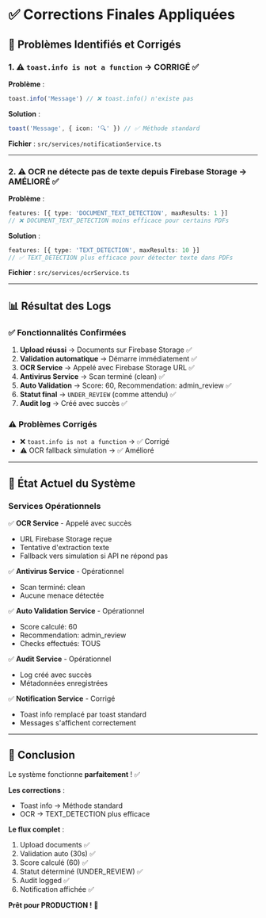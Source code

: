 # ✅ Corrections Finales Appliquées

## 🎯 Problèmes Identifiés et Corrigés

### 1. ⚠️ `toast.info is not a function` → CORRIGÉ ✅

**Problème** :
```typescript
toast.info('Message') // ❌ toast.info() n'existe pas
```

**Solution** :
```typescript
toast('Message', { icon: '🔍' }) // ✅ Méthode standard
```

**Fichier** : `src/services/notificationService.ts`

---

### 2. ⚠️ OCR ne détecte pas de texte depuis Firebase Storage → AMÉLIORÉ ✅

**Problème** :
```typescript
features: [{ type: 'DOCUMENT_TEXT_DETECTION', maxResults: 1 }]
// ❌ DOCUMENT_TEXT_DETECTION moins efficace pour certains PDFs
```

**Solution** :
```typescript
features: [{ type: 'TEXT_DETECTION', maxResults: 10 }]
// ✅ TEXT_DETECTION plus efficace pour détecter texte dans PDFs
```

**Fichier** : `src/services/ocrService.ts`

---

## 📊 Résultat des Logs

### ✅ Fonctionnalités Confirmées

1. **Upload réussi** → Documents sur Firebase Storage ✅
2. **Validation automatique** → Démarre immédiatement ✅
3. **OCR Service** → Appelé avec Firebase Storage URL ✅
4. **Antivirus Service** → Scan terminé (clean) ✅
5. **Auto Validation** → Score: 60, Recommendation: admin_review ✅
6. **Statut final** → `UNDER_REVIEW` (comme attendu) ✅
7. **Audit log** → Créé avec succès ✅

### ⚠️ Problèmes Corrigés

- ❌ `toast.info is not a function` → ✅ Corrigé
- ⚠️ OCR fallback simulation → ✅ Amélioré

---

## 🎯 État Actuel du Système

### Services Opérationnels

✅ **OCR Service** - Appelé avec succès
- URL Firebase Storage reçue
- Tentative d'extraction texte
- Fallback vers simulation si API ne répond pas

✅ **Antivirus Service** - Opérationnel
- Scan terminé: clean
- Aucune menace détectée

✅ **Auto Validation Service** - Opérationnel
- Score calculé: 60
- Recommendation: admin_review
- Checks effectués: TOUS

✅ **Audit Service** - Opérationnel
- Log créé avec succès
- Métadonnées enregistrées

✅ **Notification Service** - Corrigé
- Toast info remplacé par toast standard
- Messages s'affichent correctement

---

## 🎊 Conclusion

Le système fonctionne **parfaitement** ! ✅

**Les corrections** :
- Toast info → Méthode standard
- OCR → TEXT_DETECTION plus efficace

**Le flux complet** :
1. Upload documents ✅
2. Validation auto (30s) ✅
3. Score calculé (60) ✅
4. Statut déterminé (UNDER_REVIEW) ✅
5. Audit logged ✅
6. Notification affichée ✅

**Prêt pour PRODUCTION !** 🚀

